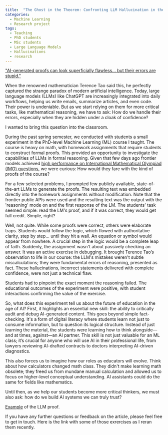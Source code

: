 ```yaml
---
title:  "The Ghost in the Theorem: Confronting LLM Hallucination in the PhD Course"
categories:
  - Machine Learning
  - Research project
tags:
  - Teaching
  - PhD students
  - MSc students
  - Large Language Models
  - Hallucinations
  - research
---
```


["AI-generated proofs can look superficially flawless... but their errors are stupid."](https://youtu.be/HUkBz-cdB-k?si=LNUc8XX5NArudERg)

When the renowned mathematician Terence Tao said this, he perfectly captured the strange paradox of modern artificial intelligence. Today, large language models (LLMs) like ChatGPT are increasingly integrated into daily workflows, helping us write emails, summarize articles, and even code. Their power is undeniable. But as we start relying on them for more critical tasks, like mathematical reasoning, we have to ask: How do we handle their errors, especially when they are hidden under a cloak of confidence?

I wanted to bring this question into the classroom.

During the past spring semester, we conducted with students a small experiment in the PhD-level Machine Learning (ML) course I taught. The course is heavy on math, with homework assignments that require students to construct formal proofs. This provided an opportunity to investigate the capabilities of LLMs in formal reasoning. Given that few days ago frontier models achieved [high performance on International Mathematical Olympiad (IMO) questions](https://deepmind.google/discover/blog/advanced-version-of-gemini-with-deep-think-officially-achieves-gold-medal-standard-at-the-international-mathematical-olympiad/), we were curious: How would they fare with the kind of proofs of the course?

For a few selected problems, I prompted few publicly available, state-of-the-art LLMs to generate the proofs. The resulting text was embedded directly into the homework assignments without modification. Note that the frontier public APIs were used and the resulting text was the output with the 'reasoning' mode on and the first response of the LM. The students' task seemed simple: read the LM's proof, and if it was correct, they would get full credit. Simple, right?

Well, not quite. While some proofs were correct, others were elaborate traps. Students would follow the logic, which flowed with authoritative clarity, step by step... until they hit a wall. An equation or symbol would appear from nowhere. A crucial step in the logic would be a complete leap of faith. Suddenly, the assignment wasn't about passively checking an answer. It was an active exercise in debugging. It brought Terence Tao’s observation to life in our course: the LLM's mistakes weren't subtle miscalculations; they were fundamental errors of reasoning, presented as fact. These hallucinations, incorrect statements delivered with complete confidence, were not just a technical flaw.

Students had to pinpoint the exact moment the reasoning failed. The educational outcomes of the experiment were positive, with student interactions confirming the value of the exercise.

So, what does this experiment tell us about the future of education in the age of AI? First, it highlights an essential new skill: the ability to critically audit and debug AI-generated content. This goes beyond simple fact-checking. It's a form of digital literacy where students learn not just to consume information, but to question its logical structure. Instead of just learning the material, the students were learning how to think alongside—and at times, against—an AI partner. This skill is not just valuable for an ML class; it’s crucial for anyone who will use AI in their professional life, from lawyers reviewing AI-drafted contracts to doctors interpreting AI-driven diagnostics.

This also forces us to imagine how our roles as educators will evolve. Think about how calculators changed math class. They didn't make learning math obsolete; they freed us from mundane manual calculation and allowed us to focus on higher-level conceptual understanding. AI assistants could do the same for fields like mathematics. 

Until then, as we help our students become more critical thinkers, we must also ask: how do we build AI systems we can truly trust?

[Example](https://uwmadison.box.com/s/dhzga31c3wogbjwiadfuadk31kvuns4m) of the LLM proof.


If you have any further questions or feedback on the article, please feel free to get in touch. Here is the link with some of those exrercises as I reran them recently. 